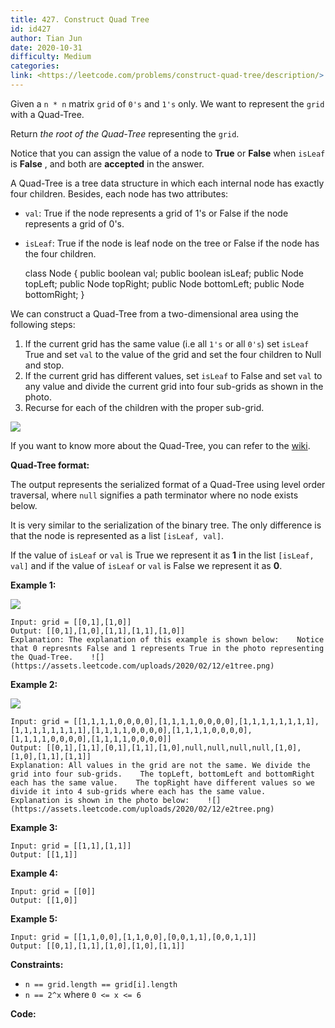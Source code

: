```yaml
---
title: 427. Construct Quad Tree
id: id427
author: Tian Jun
date: 2020-10-31
difficulty: Medium
categories: 
link: <https://leetcode.com/problems/construct-quad-tree/description/>
---
```


Given a `n * n` matrix `grid` of `0's` and `1's` only. We want to represent
the `grid` with a Quad-Tree.

Return _the root of the Quad-Tree_ representing the `grid`.

Notice that you can assign the value of a node to **True** or **False** when
`isLeaf` is **False** , and both are **accepted** in the answer.

A Quad-Tree is a tree data structure in which each internal node has exactly
four children. Besides, each node has two attributes:

  * `val`: True if the node represents a grid of 1's or False if the node represents a grid of 0's. 
  * `isLeaf`: True if the node is leaf node on the tree or False if the node has the four children.
            class Node {        public boolean val;        public boolean isLeaf;        public Node topLeft;        public Node topRight;        public Node bottomLeft;        public Node bottomRight;    }

We can construct a Quad-Tree from a two-dimensional area using the following
steps:

  1. If the current grid has the same value (i.e all `1's` or all `0's`) set `isLeaf` True and set `val` to the value of the grid and set the four children to Null and stop.
  2. If the current grid has different values, set `isLeaf` to False and set `val` to any value and divide the current grid into four sub-grids as shown in the photo.
  3. Recurse for each of the children with the proper sub-grid.

![](https://assets.leetcode.com/uploads/2020/02/11/new_top.png)

If you want to know more about the Quad-Tree, you can refer to the
[wiki](https://en.wikipedia.org/wiki/Quadtree).

**Quad-Tree  format:**

The output represents the serialized format of a Quad-Tree using level order
traversal, where `null` signifies a path terminator where no node exists
below.

It is very similar to the serialization of the binary tree. The only
difference is that the node is represented as a list `[isLeaf, val]`.

If the value of `isLeaf` or `val` is True we represent it as **1** in the list
`[isLeaf, val]` and if the value of `isLeaf` or `val` is False we represent it
as **0**.



**Example 1:**

![](https://assets.leetcode.com/uploads/2020/02/11/grid1.png)
            
	Input: grid = [[0,1],[1,0]]    
	Output: [[0,1],[1,0],[1,1],[1,1],[1,0]]    
	Explanation: The explanation of this example is shown below:    Notice that 0 represnts False and 1 represents True in the photo representing the Quad-Tree.    ![](https://assets.leetcode.com/uploads/2020/02/12/e1tree.png)    

**Example 2:**

![](https://assets.leetcode.com/uploads/2020/02/12/e2mat.png)
            
	Input: grid = [[1,1,1,1,0,0,0,0],[1,1,1,1,0,0,0,0],[1,1,1,1,1,1,1,1],[1,1,1,1,1,1,1,1],[1,1,1,1,0,0,0,0],[1,1,1,1,0,0,0,0],[1,1,1,1,0,0,0,0],[1,1,1,1,0,0,0,0]]    
	Output: [[0,1],[1,1],[0,1],[1,1],[1,0],null,null,null,null,[1,0],[1,0],[1,1],[1,1]]    
	Explanation: All values in the grid are not the same. We divide the grid into four sub-grids.    The topLeft, bottomLeft and bottomRight each has the same value.    The topRight have different values so we divide it into 4 sub-grids where each has the same value.    Explanation is shown in the photo below:    ![](https://assets.leetcode.com/uploads/2020/02/12/e2tree.png)    

**Example 3:**
            
	Input: grid = [[1,1],[1,1]]    
	Output: [[1,1]]    

**Example 4:**
            
	Input: grid = [[0]]    
	Output: [[1,0]]    

**Example 5:**
            
	Input: grid = [[1,1,0,0],[1,1,0,0],[0,0,1,1],[0,0,1,1]]    
	Output: [[0,1],[1,1],[1,0],[1,0],[1,1]]    



**Constraints:**

  * `n == grid.length == grid[i].length`
  * `n == 2^x` where `0 <= x <= 6`


**Code:**
